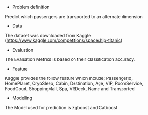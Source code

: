 * Problem definition

Predict which passengers are transported to an alternate dimension


*  Data

The dataset was downloaded from Kaggle (https://www.kaggle.com/competitions/spaceship-titanic)

*  Evaluation

The Evaluation Metrics is based on their classification accuracy.

* Feature 

Kaggle provides  the follow feature which include; PassengerId, HomePlanet, CryoSleep, Cabin, Destination, Age, VIP, RoomService, FoodCourt, ShoppingMall, Spa, VRDeck, Name and Transported

* Modelling

The Model used for prediction is Xgboost and Catboost


